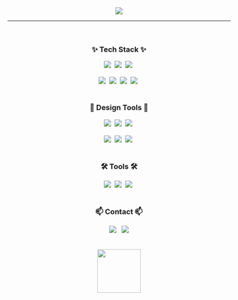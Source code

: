 <!--타이틀 부분-->
<div align="center">
  <img src="https://text.media.giphy.com/v1/media/giphy.gif?token=eyJhbGciOiJIUzI1NiIsInR5cCI6IkpXVCJ9.eyJrZXkiOiJwcm9kLTIwMjAtMDQtMjIiLCJzdHlsZSI6InBpbmt5IiwidGV4dCI6IldFTENPTUUlMjBUTyUyME1JTlNFT0snUyUyMEdJVEhVQiEiLCJpYXQiOjE3MzA1Mjg5MzV9.xnBOOY6MlvXAS4435P2ZR1kYepXVoiz8FmK1Xjmp-Zs">
</div>

<hr>
<br>

<!--내용 부분-->
<h3 align="center">✨ Tech Stack ✨</h3>
<div align="center">
  <img src="https://img.shields.io/badge/html5-E34F26.svg?style=for-the-badge&logo=html5&logoColor=white" />&nbsp;
  <img src="https://img.shields.io/badge/css3-1572B6.svg?style=for-the-badge&logo=css3&logoColor=white" />&nbsp;
  <img src="https://img.shields.io/badge/javascript-F7DF1E.svg?style=for-the-badge&logo=javascript&logoColor=black" />&nbsp;
</div>
<br>
<div align="center">
  <img src="https://img.shields.io/badge/node.js-76D04BE?style=for-the-badge&logo=nodedotjs&logoColor=white" />&nbsp;
  <img src="https://img.shields.io/badge/react-61DAFB?style=for-the-badge&logo=react&logoColor=black" />&nbsp;
  <img src="https://img.shields.io/badge/redux-764ABC?style=for-the-badge&logo=redux&logoColor=white" />&nbsp;
  <img src="https://img.shields.io/badge/next.js-black?style=for-the-badge&logo=nextdotjs&logoColor=white" />&nbsp;
</div>

<br>

<h3 align="center">🎨 Design Tools 🎨</h3>
<div align="center">
  <img src="https://img.shields.io/badge/Figma-F24E1E.svg?style=for-the-badge&logo=figma&logoColor=white" />&nbsp;
  <img src="https://img.shields.io/badge/XD-FF61F6.svg?style=for-the-badge&logo=adobexd&logoColor=white" />&nbsp;
  <img src="https://img.shields.io/badge/Photoshop-31A8FF.svg?style=for-the-badge&logo=adobephotoshop&logoColor=white" />&nbsp;
</div>
<br>
<div align="center">
  <img src="https://img.shields.io/badge/AfterEffects-9999FF.svg?style=for-the-badge&logo=adobeaftereffects&logoColor=white" />&nbsp;
  <img src="https://img.shields.io/badge/Illustrator-FF9A00.svg?style=for-the-badge&logo=adobeillustrator&logoColor=white" />&nbsp;
  <img src="https://img.shields.io/badge/Indesign-FF3366.svg?style=for-the-badge&logo=adobeindesign&logoColor=white" />&nbsp;
</div>

<br>

<h3 align="center">🛠 Tools 🛠</h3>
<div align="center">
  <img src="https://img.shields.io/badge/git-F05033.svg?style=for-the-badge&logo=git&logoColor=white" />&nbsp;
  <img src="https://img.shields.io/badge/github-181717.svg?style=for-the-badge&logo=github&logoColor=white" />&nbsp;
  <img src="https://img.shields.io/badge/Notion-F3F3F3.svg?style=for-the-badge&logo=notion&logoColor=black" />&nbsp;
</div>
<br>

<h3 align="center">📫 Contact 📫</h3>
<div align="center">
  <a href="https://www.instagram.com/xx_xstyles/3" style="text-decoration:none;">
    <img src="https://img.shields.io/badge/Instagram-E4405F?style=for-the-badge&logo=instagram&logoColor=white" />
  </a>
  &nbsp;
  <a href="mailto:m1nseokdesign@gmail.com" style="text-decoration:none;">
    <img src="https://img.shields.io/badge/m1nseokdesign@gmail.com-005FF9?style=for-the-badge&logo=gmail&logoColor=white"/>
  </a>
</div>

<br>
<br>
<div align="center">
  <img src="https://www.icegif.com/wp-content/uploads/2021/11/icegif-1139.gif" style="width: 7em; object-fit: cover;" />
</div>

